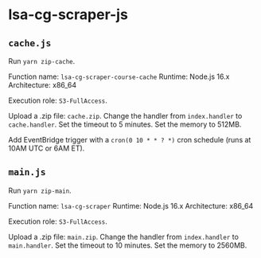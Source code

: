# lsa-cg-scraper-js

## `cache.js`

Run `yarn zip-cache`.

Function name: `lsa-cg-scraper-course-cache`
Runtime: Node.js 16.x
Architecture: x86_64

Execution role: `S3-FullAccess`.

Upload a .zip file: `cache.zip`.
Change the handler from `index.handler` to `cache.handler`.
Set the timeout to 5 minutes.
Set the memory to 512MB.

Add EventBridge trigger with a `cron(0 10 * * ? *)` cron schedule (runs at 10AM UTC or 6AM ET).

## `main.js`

Run `yarn zip-main`.

Function name: `lsa-cg-scraper`
Runtime: Node.js 16.x
Architecture: x86_64

Execution role: `S3-FullAccess`.

Upload a .zip file: `main.zip`.
Change the handler from `index.handler` to `main.handler`.
Set the timeout to 10 minutes.
Set the memory to 2560MB.

<!-- Add EventBridge trigger with a `cron(0 10 * * ? *)` cron schedule (runs at 10AM UTC or 6AM ET). -->

